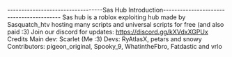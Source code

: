 ----------------------------------Sas Hub Introduction-----------------------------------------
Sas hub is a roblox exploiting hub made by Sasquatch_htv hosting many scripts and universal scripts for free (and also paid :3)
Join our discord for updates: https://discord.gg/kXVdxXGPUx
Credits
Main dev: Scarlet (Me :3)
Devs: RyAtlasX, petars and snowy
Contributors: pigeon_original, Spooky_9, WhatintheFbro, Fatdastic and vrlo
